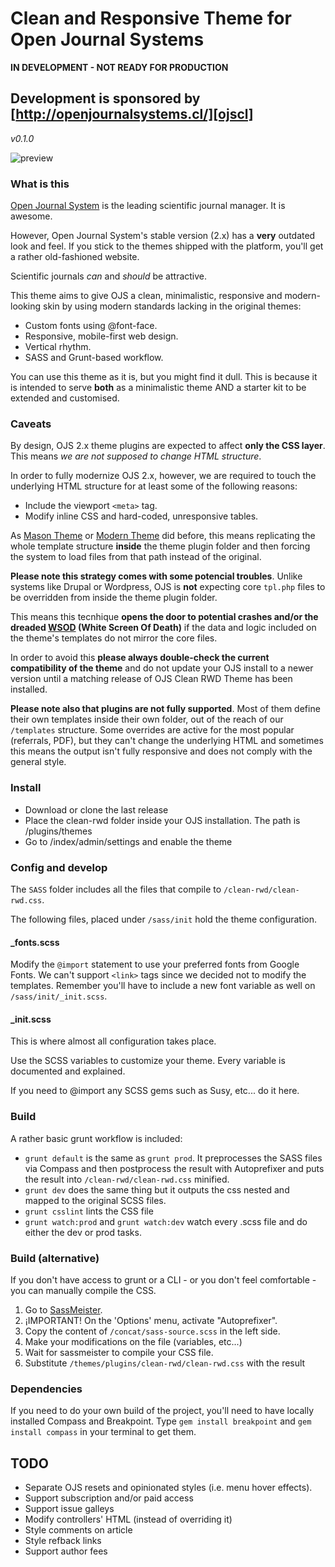 # Clean and Responsive Theme for Open Journal Systems
__IN DEVELOPMENT - NOT READY FOR PRODUCTION__
## Development is sponsored by [http://openjournalsystems.cl/][ojscl]
*v0.1.0*

![preview](https://s31.postimg.org/pvy9hmwff/ojs0_1_0.png)

### What is this

[Open Journal System][ojs] is the leading scientific journal manager. It is awesome.

However, Open Journal System's stable version (2.x) has a __very__ outdated look and feel. If you stick to the themes shipped with the platform, you'll get a rather old-fashioned website.

Scientific journals *can* and *should* be attractive.

This theme aims to give OJS a clean, minimalistic, responsive and modern-looking skin by using modern standards lacking in the original themes:

- Custom fonts using @font-face.
- Responsive, mobile-first web design.
- Vertical rhythm.
- SASS and Grunt-based workflow.

You can use this theme as it is, but you might find it dull. This is because it is intended to serve __both__ as a minimalistic theme AND a starter kit to be extended and customised.


### Caveats

By design, OJS 2.x theme plugins are expected to affect __only the CSS layer__. This means *we are not supposed to change HTML structure*.

In order to fully modernize OJS 2.x, however, we are required to touch the underlying HTML structure for at least some of the following reasons:

- Include the viewport `<meta>` tag.
- Modify inline CSS and hard-coded, unresponsive tables.

As [Mason Theme][mason] or [Modern Theme][modern] did before, this means replicating the whole template structure __inside__ the theme plugin folder and then forcing the system to load files from that path instead of the original. 

__Please note this strategy comes with some potencial troubles__. Unlike systems like Drupal or Wordpress, OJS is __not__ expecting core `tpl.php` files to be overridden from inside the theme plugin folder. 

This means this tecnhique __opens the door to potential crashes and/or the dreaded [WSOD][wsod] (White Screen Of Death)__ if the data and logic included on the theme's templates do not mirror the core files.

In order to avoid this __please always double-check the current compatibility of the theme__ and do not update your OJS install to a newer version until a matching release of OJS Clean RWD Theme has been installed.

__Please note also that plugins are not fully supported__. Most of them define their own templates inside their own folder, out of the reach of our `/templates` structure. Some overrides are active for the most popular (referrals, PDF), but they can't change the underlying HTML and sometimes this means the output isn't fully responsive and does not comply with the general style.


### Install

- Download or clone the last release
- Place the clean-rwd folder inside your OJS installation. The path is /plugins/themes
- Go to /index/admin/settings and enable the theme

### Config and develop

The `SASS` folder includes all the files that compile to `/clean-rwd/clean-rwd.css`.

The following files, placed under `/sass/init` hold the theme configuration.

#### _fonts.scss

Modify the `@import` statement to use your preferred fonts from Google Fonts. We can't support `<link>` tags since we decided not to modify the templates. 
Remember you'll have to include a new font variable as well on `/sass/init/_init.scss`.

#### _init.scss

This is where almost all configuration takes place. 

Use the SCSS variables to customize your theme. Every variable is documented and explained.

If you need to @import any SCSS gems such as Susy, etc... do it here.

### Build

A rather basic grunt workflow is included:
- `grunt default` is the same as `grunt prod`. It preprocesses the SASS files via Compass and then postprocess the result with Autoprefixer and puts the result into `/clean-rwd/clean-rwd.css` minified.
- `grunt dev` does the same thing but it outputs the css nested and mapped to the original SCSS files.
- `grunt csslint` lints the CSS file
- `grunt watch:prod` and `grunt watch:dev` watch every .scss file and do either the dev or prod tasks.

### Build (alternative)

If you don't have access to grunt or a CLI - or you don't feel comfortable - you can manually compile the CSS.

1. Go to [SassMeister](http://www.sassmeister.com).
2. ¡IMPORTANT! On the 'Options' menu, activate "Autoprefixer".
3. Copy the content of `/concat/sass-source.scss` in the left side.
4. Make your modifications on the file (variables, etc...)
5. Wait for sassmeister to compile your CSS file.
6. Substitute `/themes/plugins/clean-rwd/clean-rwd.css` with the result

### Dependencies

If you need to do your own build of the project, you'll need to have locally installed Compass and Breakpoint.
Type `gem install breakpoint` and `gem install compass` in your terminal to get them.

## TODO

- Separate OJS resets and opinionated styles (i.e. menu hover effects).
- Support subscription and/or paid access
- Support issue galleys
- Modify controllers' HTML (instead of overriding it)
- Style comments on article
- Style refback links
- Support author fees




[ojs]: https://pkp.sfu.ca/ojs/
[ojscl]: http://openjournalsystems.cl/
[mason]: https://github.com/masonpublishing/OJS-Theme
[modern]: https://github.com/cu-library/OJS-Modern-Theme
[wsod]: http://www.webopedia.com/TERM/W/white_screen_of_death.html